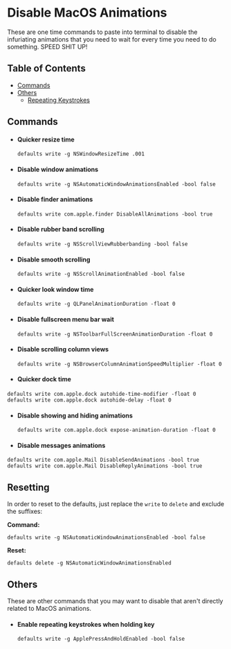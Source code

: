 # Disable MacOS Animations

These are one time commands to paste into terminal to disable the infuriating animations
that you need to wait for every time you need to do something. SPEED SHIT UP!

## Table of Contents

- [Commands](#commands)
- [Others](#others)
  - [Repeating Keystrokes](#enable-repeating-keystrokes-when-holding-key)

## Commands

- #### Quicker resize time

  `defaults write -g NSWindowResizeTime .001`

- #### Disable window animations

  `defaults write -g NSAutomaticWindowAnimationsEnabled -bool false`

- #### Disable finder animations

  `defaults write com.apple.finder DisableAllAnimations -bool true`

- #### Disable rubber band scrolling

  `defaults write -g NSScrollViewRubberbanding -bool false`

- #### Disable smooth scrolling

  `defaults write -g NSScrollAnimationEnabled -bool false`

- #### Quicker look window time

  `defaults write -g QLPanelAnimationDuration -float 0`

- #### Disable fullscreen menu bar wait

  `defaults write -g NSToolbarFullScreenAnimationDuration -float 0`

- #### Disable scrolling column views

  `defaults write -g NSBrowserColumnAnimationSpeedMultiplier -float 0`

- #### Quicker dock time

```
defaults write com.apple.dock autohide-time-modifier -float 0
defaults write com.apple.dock autohide-delay -float 0
```

- #### Disable showing and hiding animations

  `defaults write com.apple.dock expose-animation-duration -float 0`

- #### Disable messages animations

```
defaults write com.apple.Mail DisableSendAnimations -bool true
defaults write com.apple.Mail DisableReplyAnimations -bool true
```

## Resetting

In order to reset to the defaults, just replace the `write` to `delete` and exclude the suffixes:

**Command:**

`defaults write -g NSAutomaticWindowAnimationsEnabled -bool false`

**Reset:**

`defaults delete -g NSAutomaticWindowAnimationsEnabled`

## Others

These are other commands that you may want to disable that aren't directly related to MacOS
animations.

- #### Enable repeating keystrokes when holding key

  `defaults write -g ApplePressAndHoldEnabled -bool false`
